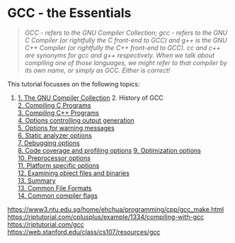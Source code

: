 # GCC - the Essentials

> *GCC - refers to the GNU Compiler Collection; gcc - refers to the GNU C Compiler (or rightfully the C front-end to GCC) and g++ is the GNU C++ Compiler (or rightfully the C++ front-end to GCC). *cc* and *c++* are synonyms for gcc and g++ respectively. When we talk about compiling one of those languages, we might refer to that compiler by its own name, or simply as GCC. Either is correct!*

This tutorial focusses on the following topics:

1. [1. The GNU Compiler Collection](/GCC/01.The-GNU-Compiler-Collection.md)
      2. History of GCC  
[2. Compiling C Programs](/GCC/02.Compiling-C-Programs.md)  
[3. Compiling C++ Programs](/GCC/03.Compiling-C++Programs.md)  
[4. Options controlling output generation](/GCC/04.Options-controlling-output-generation.md)  
[5. Options for warning messages](/GCC/05.Options-for-warning-messages.md)  
[6. Static analyzer options](/GCC/06.Static-analyzer-options.md)  
[7. Debugging options](/GCC/07.Debugging-options.md)  
[8. Code coverage and profiling options](08.Code-coverage-and-profiling-options.md)
[9. Optimization options](/GCC/09.Optimization-options.md)    
[10. Preprocessor options](/GCC/10.Preprocessor-options.md)  
[11. Platform specific options](/GCC/11.Platform-specific-options.md)  
[12. Examining object files and binaries ](/GCC/12.Examining-object-files-and-binaries.md)  
[13. Summary](/GCC/13.Summary.md)  
[13. Common File Formats](/GCC/13.Common-File-Formats.md)  
[14. Common compiler flags](/GCC/14.Common-compiler-flags.md)  


https://www3.ntu.edu.sg/home/ehchua/programming/cpp/gcc_make.html  
https://riptutorial.com/cplusplus/example/1334/compiling-with-gcc  
https://riptutorial.com/gcc  
https://web.stanford.edu/class/cs107/resources/gcc  

